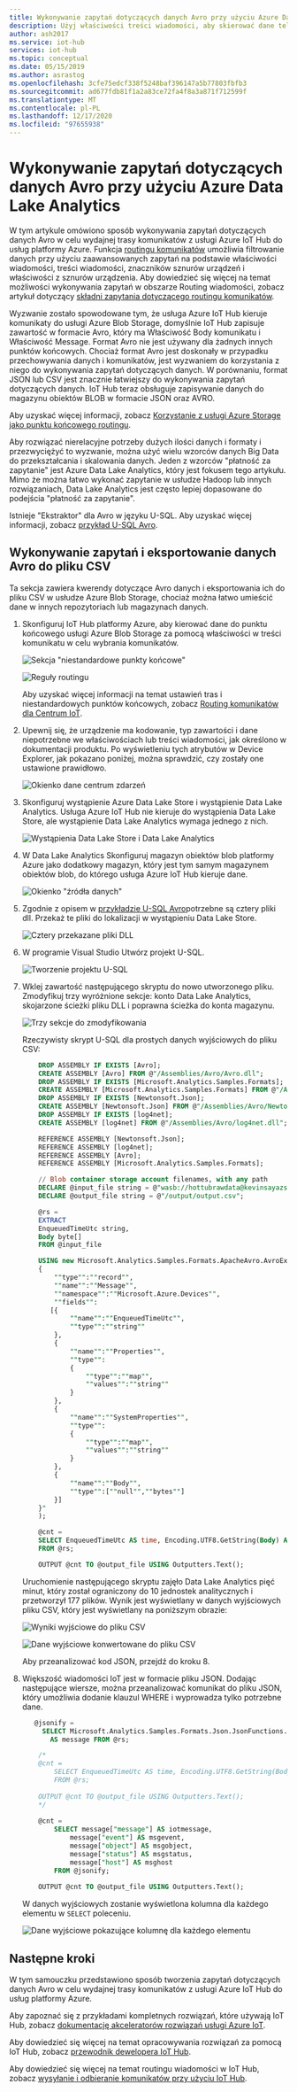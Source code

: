 ```yaml
---
title: Wykonywanie zapytań dotyczących danych Avro przy użyciu Azure Data Lake Analytics | Microsoft Docs
description: Użyj właściwości treści wiadomości, aby skierować dane telemetryczne urządzenia do magazynu obiektów blob i wysyłać zapytania do danych formatu Avro, które są zapisywane w usłudze BLOB Storage.
author: ash2017
ms.service: iot-hub
services: iot-hub
ms.topic: conceptual
ms.date: 05/15/2019
ms.author: asrastog
ms.openlocfilehash: 3cfe75edcf338f5248baf396147a5b77803fbfb3
ms.sourcegitcommit: ad677fdb81f1a2a83ce72fa4f8a3a871f712599f
ms.translationtype: MT
ms.contentlocale: pl-PL
ms.lasthandoff: 12/17/2020
ms.locfileid: "97655938"
---
```

# <a name="query-avro-data-by-using-azure-data-lake-analytics"></a>Wykonywanie zapytań dotyczących danych Avro przy użyciu Azure Data Lake Analytics

W tym artykule omówiono sposób wykonywania zapytań dotyczących danych Avro w celu wydajnej trasy komunikatów z usługi Azure IoT Hub do usług platformy Azure. Funkcja [routingu komunikatów](iot-hub-devguide-messages-d2c.md) umożliwia filtrowanie danych przy użyciu zaawansowanych zapytań na podstawie właściwości wiadomości, treści wiadomości, znaczników sznurów urządzeń i właściwości z sznurów urządzenia. Aby dowiedzieć się więcej na temat możliwości wykonywania zapytań w obszarze Routing wiadomości, zobacz artykuł dotyczący [składni zapytania dotyczącego routingu komunikatów](iot-hub-devguide-routing-query-syntax.md).

Wyzwanie zostało spowodowane tym, że usługa Azure IoT Hub kieruje komunikaty do usługi Azure Blob Storage, domyślnie IoT Hub zapisuje zawartość w formacie Avro, który ma Właściwość Body komunikatu i Właściwość Message. Format Avro nie jest używany dla żadnych innych punktów końcowych. Chociaż format Avro jest doskonały w przypadku przechowywania danych i komunikatów, jest wyzwaniem do korzystania z niego do wykonywania zapytań dotyczących danych. W porównaniu, format JSON lub CSV jest znacznie łatwiejszy do wykonywania zapytań dotyczących danych. IoT Hub teraz obsługuje zapisywanie danych do magazynu obiektów BLOB w formacie JSON oraz AVRO.

Aby uzyskać więcej informacji, zobacz [Korzystanie z usługi Azure Storage jako punktu końcowego routingu](iot-hub-devguide-messages-d2c.md#azure-storage-as-a-routing-endpoint).

Aby rozwiązać nierelacyjne potrzeby dużych ilości danych i formaty i przezwyciężyć to wyzwanie, można użyć wielu wzorców danych Big Data do przekształcania i skalowania danych. Jeden z wzorców "płatność za zapytanie" jest Azure Data Lake Analytics, który jest fokusem tego artykułu. Mimo że można łatwo wykonać zapytanie w usłudze Hadoop lub innych rozwiązaniach, Data Lake Analytics jest często lepiej dopasowane do podejścia "płatność za zapytanie".

Istnieje "Ekstraktor" dla Avro w języku U-SQL. Aby uzyskać więcej informacji, zobacz [przykład U-SQL Avro](https://github.com/Azure/usql/tree/master/Examples/AvroExamples).

## <a name="query-and-export-avro-data-to-a-csv-file"></a>Wykonywanie zapytań i eksportowanie danych Avro do pliku CSV

Ta sekcja zawiera kwerendy dotyczące Avro danych i eksportowania ich do pliku CSV w usłudze Azure Blob Storage, chociaż można łatwo umieścić dane w innych repozytoriach lub magazynach danych.

1. Skonfiguruj IoT Hub platformy Azure, aby kierować dane do punktu końcowego usługi Azure Blob Storage za pomocą właściwości w treści komunikatu w celu wybrania komunikatów.

   ![Sekcja "niestandardowe punkty końcowe"](./media/iot-hub-query-avro-data/query-avro-data-1a.png)

   ![Reguły routingu](./media/iot-hub-query-avro-data/query-avro-data-1b.png)

   Aby uzyskać więcej informacji na temat ustawień tras i niestandardowych punktów końcowych, zobacz [Routing komunikatów dla Centrum IoT](iot-hub-create-through-portal.md#message-routing-for-an-iot-hub).

2. Upewnij się, że urządzenie ma kodowanie, typ zawartości i dane niepotrzebne we właściwościach lub treści wiadomości, jak określono w dokumentacji produktu. Po wyświetleniu tych atrybutów w Device Explorer, jak pokazano poniżej, można sprawdzić, czy zostały one ustawione prawidłowo.

   ![Okienko dane centrum zdarzeń](./media/iot-hub-query-avro-data/query-avro-data-2.png)

3. Skonfiguruj wystąpienie Azure Data Lake Store i wystąpienie Data Lake Analytics. Usługa Azure IoT Hub nie kieruje do wystąpienia Data Lake Store, ale wystąpienie Data Lake Analytics wymaga jednego z nich.

   ![Wystąpienia Data Lake Store i Data Lake Analytics](./media/iot-hub-query-avro-data/query-avro-data-3.png)

4. W Data Lake Analytics Skonfiguruj magazyn obiektów blob platformy Azure jako dodatkowy magazyn, który jest tym samym magazynem obiektów blob, do którego usługa Azure IoT Hub kieruje dane.

   ![Okienko "źródła danych"](./media/iot-hub-query-avro-data/query-avro-data-4.png)

5. Zgodnie z opisem w [przykładzie U-SQL Avro](https://github.com/Azure/usql/tree/master/Examples/AvroExamples)potrzebne są cztery pliki dll. Przekaż te pliki do lokalizacji w wystąpieniu Data Lake Store.

   ![Cztery przekazane pliki DLL](./media/iot-hub-query-avro-data/query-avro-data-5.png)

6. W programie Visual Studio Utwórz projekt U-SQL.

   ![Tworzenie projektu U-SQL](./media/iot-hub-query-avro-data/query-avro-data-6.png)

7. Wklej zawartość następującego skryptu do nowo utworzonego pliku. Zmodyfikuj trzy wyróżnione sekcje: konto Data Lake Analytics, skojarzone ścieżki pliku DLL i poprawna ścieżka do konta magazynu.

   ![Trzy sekcje do zmodyfikowania](./media/iot-hub-query-avro-data/query-avro-data-7a.png)

   Rzeczywisty skrypt U-SQL dla prostych danych wyjściowych do pliku CSV:

    ```sql
        DROP ASSEMBLY IF EXISTS [Avro];
        CREATE ASSEMBLY [Avro] FROM @"/Assemblies/Avro/Avro.dll";
        DROP ASSEMBLY IF EXISTS [Microsoft.Analytics.Samples.Formats];
        CREATE ASSEMBLY [Microsoft.Analytics.Samples.Formats] FROM @"/Assemblies/Avro/Microsoft.Analytics.Samples.Formats.dll";
        DROP ASSEMBLY IF EXISTS [Newtonsoft.Json];
        CREATE ASSEMBLY [Newtonsoft.Json] FROM @"/Assemblies/Avro/Newtonsoft.Json.dll";
        DROP ASSEMBLY IF EXISTS [log4net];
        CREATE ASSEMBLY [log4net] FROM @"/Assemblies/Avro/log4net.dll";

        REFERENCE ASSEMBLY [Newtonsoft.Json];
        REFERENCE ASSEMBLY [log4net];
        REFERENCE ASSEMBLY [Avro];
        REFERENCE ASSEMBLY [Microsoft.Analytics.Samples.Formats];

        // Blob container storage account filenames, with any path
        DECLARE @input_file string = @"wasb://hottubrawdata@kevinsayazstorage/kevinsayIoT/{*}/{*}/{*}/{*}/{*}/{*}";
        DECLARE @output_file string = @"/output/output.csv";

        @rs =
        EXTRACT
        EnqueuedTimeUtc string,
        Body byte[]
        FROM @input_file

        USING new Microsoft.Analytics.Samples.Formats.ApacheAvro.AvroExtractor(@"
        {
            ""type"":""record"",
            ""name"":""Message"",
            ""namespace"":""Microsoft.Azure.Devices"",
            ""fields"":
           [{
                ""name"":""EnqueuedTimeUtc"",
                ""type"":""string""
            },
            {
                ""name"":""Properties"",
                ""type"":
                {
                    ""type"":""map"",
                    ""values"":""string""
                }
            },
            {
                ""name"":""SystemProperties"",
                ""type"":
                {
                    ""type"":""map"",
                    ""values"":""string""
                }
            },
            {
                ""name"":""Body"",
                ""type"":[""null"",""bytes""]
            }]
        }"
        );

        @cnt =
        SELECT EnqueuedTimeUtc AS time, Encoding.UTF8.GetString(Body) AS jsonmessage
        FROM @rs;

        OUTPUT @cnt TO @output_file USING Outputters.Text(); 
    ```

    Uruchomienie następującego skryptu zajęło Data Lake Analytics pięć minut, który został ograniczony do 10 jednostek analitycznych i przetworzył 177 plików. Wynik jest wyświetlany w danych wyjściowych pliku CSV, który jest wyświetlany na poniższym obrazie:

    ![Wyniki wyjściowe do pliku CSV](./media/iot-hub-query-avro-data/query-avro-data-7b.png)

    ![Dane wyjściowe konwertowane do pliku CSV](./media/iot-hub-query-avro-data/query-avro-data-7c.png)

    Aby przeanalizować kod JSON, przejdź do kroku 8.

8. Większość wiadomości IoT jest w formacie pliku JSON. Dodając następujące wiersze, można przeanalizować komunikat do pliku JSON, który umożliwia dodanie klauzul WHERE i wyprowadza tylko potrzebne dane.

    ```sql
       @jsonify =
         SELECT Microsoft.Analytics.Samples.Formats.Json.JsonFunctions.JsonTuple(Encoding.UTF8.GetString(Body))
           AS message FROM @rs;
    
        /*
        @cnt =
            SELECT EnqueuedTimeUtc AS time, Encoding.UTF8.GetString(Body) AS jsonmessage
            FROM @rs;
        
        OUTPUT @cnt TO @output_file USING Outputters.Text();
        */
        
        @cnt =
            SELECT message["message"] AS iotmessage,
                message["event"] AS msgevent,
                message["object"] AS msgobject,
                message["status"] AS msgstatus,
                message["host"] AS msghost
            FROM @jsonify;
            
        OUTPUT @cnt TO @output_file USING Outputters.Text();
    ```

    W danych wyjściowych zostanie wyświetlona kolumna dla każdego elementu w `SELECT` poleceniu.

    ![Dane wyjściowe pokazujące kolumnę dla każdego elementu](./media/iot-hub-query-avro-data/query-avro-data-8.png)

## <a name="next-steps"></a>Następne kroki

W tym samouczku przedstawiono sposób tworzenia zapytań dotyczących danych Avro w celu wydajnej trasy komunikatów z usługi Azure IoT Hub do usług platformy Azure.

Aby zapoznać się z przykładami kompletnych rozwiązań, które używają IoT Hub, zobacz [dokumentację akceleratorów rozwiązań usługi Azure IoT](../iot-accelerators/index.yml).

Aby dowiedzieć się więcej na temat opracowywania rozwiązań za pomocą IoT Hub, zobacz [przewodnik dewelopera IoT Hub](iot-hub-devguide.md).

Aby dowiedzieć się więcej na temat routingu wiadomości w IoT Hub, zobacz [wysyłanie i odbieranie komunikatów przy użyciu IoT Hub](iot-hub-devguide-messaging.md).
